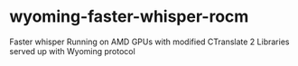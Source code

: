 # wyoming-faster-whisper-rocm
Faster whisper Running on AMD GPUs with modified CTranslate 2 Libraries served up with Wyoming protocol
